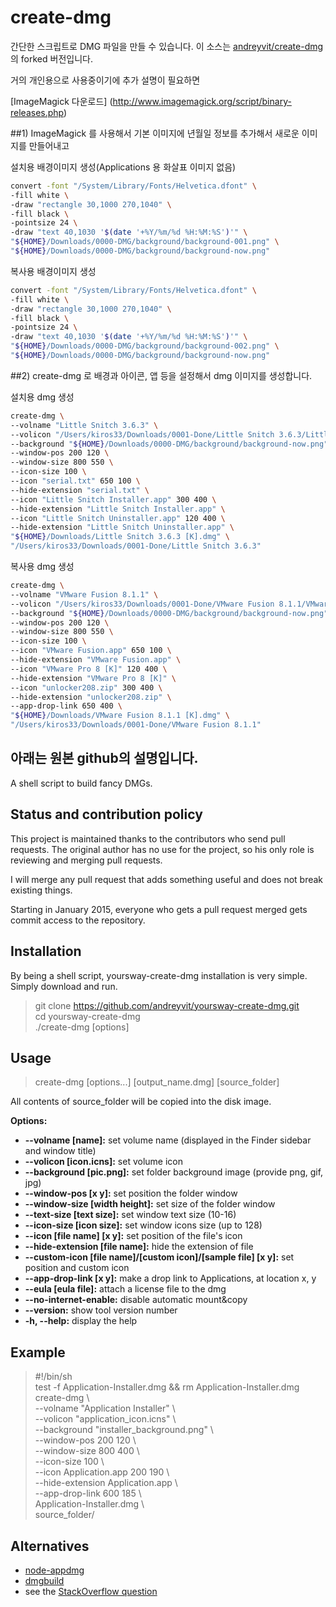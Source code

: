 create-dmg
==========

간단한 스크립트로 DMG 파일을 만들 수 있습니다.
이 소스는 [andreyvit/create-dmg](https://github.com/andreyvit/create-dmg) 의 forked 버전입니다.

거의 개인용으로 사용중이기에 추가 설명이 필요하면 

[ImageMagick 다운로드] (http://www.imagemagick.org/script/binary-releases.php)

##1) ImageMagick 를 사용해서 기본 이미지에 년월일 정보를 추가해서 새로운 이미지를 만들어내고

설치용 배경이미지 생성(Applications 용 화살표 이미지 없음)
```bash
convert -font "/System/Library/Fonts/Helvetica.dfont" \
-fill white \
-draw "rectangle 30,1000 270,1040" \
-fill black \
-pointsize 24 \
-draw "text 40,1030 '$(date '+%Y/%m/%d %H:%M:%S')'" \
"${HOME}/Downloads/0000-DMG/background/background-001.png" \
"${HOME}/Downloads/0000-DMG/background/background-now.png"
```

복사용 배경이미지 생성
```bash
convert -font "/System/Library/Fonts/Helvetica.dfont" \
-fill white \
-draw "rectangle 30,1000 270,1040" \
-fill black \
-pointsize 24 \
-draw "text 40,1030 '$(date '+%Y/%m/%d %H:%M:%S')'" \
"${HOME}/Downloads/0000-DMG/background/background-002.png" \
"${HOME}/Downloads/0000-DMG/background/background-now.png"
```

##2) create-dmg 로 배경과 아이콘, 앱 등을 설정해서 dmg 이미지를 생성합니다.

설치용 dmg 생성
```bash
create-dmg \
--volname "Little Snitch 3.6.3" \
--volicon "/Users/kiros33/Downloads/0001-Done/Little Snitch 3.6.3/Little Snitch Installer.app/Contents/Resources/Little Snitch Installer.icns" \
--background "${HOME}/Downloads/0000-DMG/background/background-now.png" \
--window-pos 200 120 \
--window-size 800 550 \
--icon-size 100 \
--icon "serial.txt" 650 100 \
--hide-extension "serial.txt" \
--icon "Little Snitch Installer.app" 300 400 \
--hide-extension "Little Snitch Installer.app" \
--icon "Little Snitch Uninstaller.app" 120 400 \
--hide-extension "Little Snitch Uninstaller.app" \
"${HOME}/Downloads/Little Snitch 3.6.3 [K].dmg" \
"/Users/kiros33/Downloads/0001-Done/Little Snitch 3.6.3"
```

복사용 dmg 생성
```bash
create-dmg \
--volname "VMware Fusion 8.1.1" \
--volicon "/Users/kiros33/Downloads/0001-Done/VMware Fusion 8.1.1/VMware Fusion.app/Contents/Resources/fusion.icns" \
--background "${HOME}/Downloads/0000-DMG/background/background-now.png" \
--window-pos 200 120 \
--window-size 800 550 \
--icon-size 100 \
--icon "VMware Fusion.app" 650 100 \
--hide-extension "VMware Fusion.app" \
--icon "VMware Pro 8 [K]" 120 400 \
--hide-extension "VMware Pro 8 [K]" \
--icon "unlocker208.zip" 300 400 \
--hide-extension "unlocker208.zip" \
--app-drop-link 650 400 \
"${HOME}/Downloads/VMware Fusion 8.1.1 [K].dmg" \
"/Users/kiros33/Downloads/0001-Done/VMware Fusion 8.1.1"
```

아래는 원본 github의 설명입니다.
------------------------------

A shell script to build fancy DMGs.  


Status and contribution policy
------------------------------

This project is maintained thanks to the contributors who send pull requests. The original author has no use for the project, so his only role is reviewing and merging pull requests.

I will merge any pull request that adds something useful and does not break existing things.

Starting in January 2015, everyone who gets a pull request merged gets commit access to the repository.
  
  
Installation
------------
  
By being a shell script, yoursway-create-dmg installation is very simple. Simply download and run.  
  
> git clone https://github.com/andreyvit/yoursway-create-dmg.git  
> cd yoursway-create-dmg  
> ./create-dmg [options]  
  
  
Usage
-----
  
> create-dmg [options...] [output\_name.dmg] [source\_folder]  

All contents of source\_folder will be copied into the disk image.  
  
**Options:**  
  
*   **--volname [name]:** set volume name (displayed in the Finder sidebar and window title)  
*   **--volicon [icon.icns]:** set volume icon    
*   **--background [pic.png]:** set folder background image (provide png, gif, jpg)    
*   **--window-pos [x y]:** set position the folder window    
*   **--window-size [width height]:** set size of the folder window    
*   **--text-size [text size]:** set window text size (10-16)    
*   **--icon-size [icon size]:** set window icons size (up to 128)    
*   **--icon [file name] [x y]:** set position of the file's icon    
*   **--hide-extension [file name]:** hide the extension of file    
*   **--custom-icon [file name]/[custom icon]/[sample file] [x y]:** set position and custom icon    
*   **--app-drop-link [x y]:** make a drop link to Applications, at location x, y    
*   **--eula [eula file]:** attach a license file to the dmg    
*   **--no-internet-enable:** disable automatic mount&copy    
*   **--version:** show tool version number    
*   **-h, --help:** display the help  
  
  
Example
-------
  
> \#!/bin/sh  
> test -f Application-Installer.dmg && rm Application-Installer.dmg  
> create-dmg \  
> --volname "Application Installer" \  
> --volicon "application\_icon.icns" \  
> --background "installer\_background.png" \  
> --window-pos 200 120 \  
> --window-size 800 400 \  
> --icon-size 100 \  
> --icon Application.app 200 190 \  
> --hide-extension Application.app \  
> --app-drop-link 600 185 \  
> Application-Installer.dmg \  
> source\_folder/  


Alternatives
------------

* [node-appdmg](https://github.com/LinusU/node-appdmg)
* [dmgbuild](https://pypi.python.org/pypi/dmgbuild)
* see the [StackOverflow question](http://stackoverflow.com/questions/96882/how-do-i-create-a-nice-looking-dmg-for-mac-os-x-using-command-line-tools)
